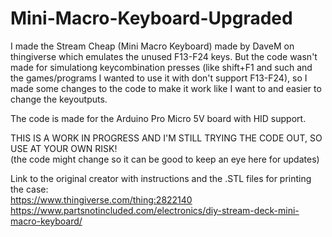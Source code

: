 # Mini-Macro-Keyboard-Upgraded

I made the Stream Cheap (Mini Macro Keyboard) made by DaveM on thingiverse which emulates the unused F13-F24 keys.
But the code wasn't made for simulationg keycombination presses (like shift+F1 and such and the games/programs I wanted to use it with don't support F13-F24), so I made some changes to the code to make it work like I want to and easier to change the keyoutputs. 


The code is made for the Arduino Pro Micro 5V board with HID support. 


THIS IS A WORK IN PROGRESS AND I'M STILL TRYING THE CODE OUT, SO USE AT YOUR OWN RISK!</br>
(the code might change so it can be good to keep an eye here for updates)



Link to the original creator with instructions and the .STL files for printing the case:</br>
https://www.thingiverse.com/thing:2822140</br>
https://www.partsnotincluded.com/electronics/diy-stream-deck-mini-macro-keyboard/

